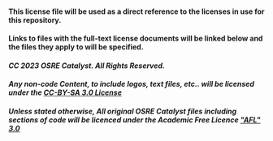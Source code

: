 #### This license file will be used as a direct reference to the licenses in use for this repository.
#### Links to files with the full-text license documents will be linked below and the files they apply to will be specified.

#### *CC 2023 OSRE Catalyst. All Rights Reserved.*

#### *Any non-code Content, to include logos, text files, etc.. will be licensed under the [CC-BY-SA 3.0 License](https://github.com/snwarner22/osre-catalyst/blob/main/CC-BY-SA3.0.md)*

#### *Unless stated otherwise, All original OSRE Catalyst files including sections of code will be licenced under the Academic Free Licence ["AFL" 3.0](https://github.com/snwarner22/osre-catalyst/blob/main/AFL.md)*
